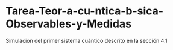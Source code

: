 # Tarea-Teor-a-cu-ntica-b-sica-Observables-y-Medidas
Simulacion del primer sistema cuántico descrito en la sección 4.1
